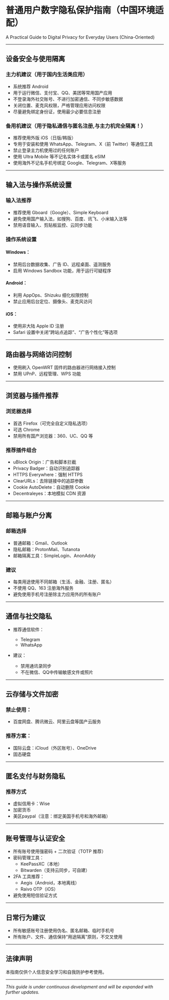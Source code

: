 # 普通用户数字隐私保护指南（中国环境适配）  
A Practical Guide to Digital Privacy for Everyday Users (China-Oriented)


---

## 设备安全与使用隔离

### 主力机建议（用于国内生活类应用）

- 系统推荐 Android
- 用于运行微信、支付宝、QQ、美团等常用国产应用
- 不登录海外社交账号、不进行加密通信、不同步敏感数据
- 关闭位置、麦克风权限，严格管理应用访问权限
- 尽量避免绑定身份证，使用最少必要信息注册

### 备用机建议（用于隐私通信与匿名注册,与主力机完全隔离！）

- 推荐使用外版 iOS（日版/韩版）
- 专用于安装和使用 WhatsApp、Telegram、X（前 Twitter）等通信工具
- 禁止登录主力机使用过的任何账户
- 使用 Ultra Mobile 等不记名实体卡或匿名 eSIM
- 使用海外不记名手机号绑定 Google、Telegram、X等服务

---

## 输入法与操作系统设置

### 输入法推荐

- 推荐使用 Gboard（Google）、Simple Keyboard
- 避免使用国产输入法，如搜狗、百度、讯飞、小米输入法等
- 禁用语音输入、剪贴板监控、云同步功能

### 操作系统设置

#### Windows：


- 禁用后台数据收集、广告 ID、远程桌面、遥测服务
- 启用 Windows Sandbox 功能，用于运行可疑程序


#### Android：

- 利用 AppOps、Shizuku 细化权限控制
- 禁止应用后台定位、摄像头、麦克风访问

#### iOS：

- 使用非大陆 Apple ID 注册
- Safari 设置中关闭“跨站点追踪”、“广告个性化”等选项

---

## 路由器与网络访问控制

- 使用刷入 OpenWRT 固件的路由器进行网络接入控制
- 禁用 UPnP、远程管理、WPS 功能


---

## 浏览器与插件推荐

### 浏览器选择

- 首选 Firefox（可完全自定义隐私选项）
- 可选 Chrome
- 禁用所有国产浏览器：360、UC、QQ 等

### 推荐插件组合

- uBlock Origin：广告和脚本拦截
- Privacy Badger：自动识别追踪器
- HTTPS Everywhere：强制 HTTPS
- ClearURLs：去除链接中的追踪参数
- Cookie AutoDelete：自动删除 Cookie
- Decentraleyes：本地模拟 CDN 资源

---

## 邮箱与账户分离

### 邮箱选择

- 普通邮箱：Gmail、Outlook
- 隐私邮箱：ProtonMail、Tutanota
- 邮箱隔离工具：SimpleLogin、AnonAddy

### 建议

- 每类用途使用不同邮箱（生活、金融、注册、匿名）
- 不使用 QQ、163 注册海外服务
- 避免使用手机号注册除主力应用外的所有账户

---

## 通信与社交隐私

- 推荐通信软件：

  - Telegram
  - WhatsApp

- 建议：
  - 禁用通讯录同步
  - 不在微信、QQ中传输敏感文件或照片


---

## 云存储与文件加密

### 禁止使用：

- 百度网盘、腾讯微云、阿里云盘等国产云服务

### 推荐方案：

- 国际云盘：iCloud（外区账号）、OneDrive
- 固态硬盘


---

## 匿名支付与财务隐私

### 推荐方式

- 虚拟信用卡：Wise
- 加密货币
- 美区paypal（注意：绑定美国手机号和海外邮箱）



---

## 账号管理与认证安全

- 所有账号使用强密码 + 二次验证（TOTP 推荐）
- 密码管理工具：
  - KeePassXC（本地）
  - Bitwarden（支持云同步，可自建）
- 2FA 工具推荐：
  - Aegis（Android，本地离线）
  - Raivo OTP（iOS）
- 避免使用短信验证方式

---


## 日常行为建议

- 所有敏感账号注册使用伪名、匿名邮箱、临时手机号
- 所有账户、文件、通信保持“用途隔离”原则，不交叉使用

---



## 法律声明

本指南仅供个人信息安全学习和自我防护参考使用。

---

*This guide is under continuous development and will be expanded with further updates.*
